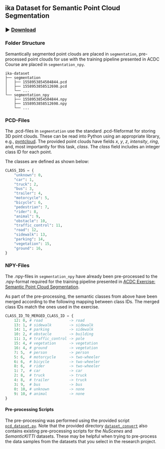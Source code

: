 ## ika Dataset for Semantic Point Cloud Segmentation

### :arrow_forward: [Download](https://rwth-aachen.sciebo.de/s/T9Eat2cDneq0hHA)

### Folder Structure

Semantically segmented point clouds are placed in `segmentation`, pre-processed point clouds for use with the training pipeline presented in ACDC Course are placed in `segmentation_npy`.

```
ika-dataset
├── segmentation
│   ├── 1558953854504844.pcd
│   ├── 1558953858512698.pcd
│   └── ...
└── segmentation_npy
    ├── 1558953854504844.npy
    ├── 1558953858512698.npy
    └── ...
```

### PCD-Files

The .pcd-files in `segmentation` use the standard .pcd-fileformat for storing 3D point clouds. These can be read into Python using an appropriate library, e.g., [pyntcloud](https://github.com/daavoo/pyntcloud). The provided point clouds have fields *x*, *y*, *z*, *intensity*, *ring*, and, most importantly for this task, *class*. The *class* field includes an integer class ID for each point.

The classes are defined as shown below:

```py
CLASS_IDS = {
    "unknown": 0,
    "car": 1,
    "truck": 2,
    "bus": 3,
    "trailer": 4,
    "motorcycle": 5,
    "bicycle": 6,
    "pedestrian": 7,
    "rider": 8,
    "animal": 9,
    "obstacle": 10,
    "traffic_control": 11,
    "road": 12,
    "sidewalk": 13,
    "parking": 14,
    "vegetation": 15,
    "ground": 16,
}
```

### NPY-Files

The .npy-files in `segmentation_npy` have already been pre-processed to the .npy-format required for the training pipeline presented in [ACDC Exercise: Semantic Point Cloud Segmentation](https://git.rwth-aachen.de/ika/acdc-notebooks/-/blob/main/section_3_sensor_data_processing/3_semantic_pcl_segmentation_solution.ipynb).

As part of the pre-processing, the semantic classes from above have been merged according to the following mapping between class IDs. The merged class IDs match the ones used in the exercise.

```py
CLASS_ID_TO_MERGED_CLASS_ID = {
    12: 0, # road            -> road
    13: 1, # sidewalk        -> sidewalk
    14: 1, # parking         -> sidewalk
    10: 2, # obstacle        -> building
    11: 3, # traffic_control -> pole
    15: 4, # vegetation      -> vegetation
    16: 4, # ground          -> vegetation
    7: 5,  # person          -> person
    5: 6,  # motorcycle      -> two-wheeler
    6: 6,  # bicycle         -> two-wheeler
    8: 6,  # rider           -> two-wheeler
    1: 7,  # car             -> car
    2: 8,  # truck           -> truck
    4: 8,  # trailer         -> truck
    3: 9,  # bus             -> bus
    0: 10, # unknown         -> none
    9: 10, # animal          -> none
}
```

#### Pre-processing Scripts

The pre-processing was performed using the provided script [`pcd_dataset.py`](dataset_convert/pcd_dataset.py). Note that the provided directory [`dataset_convert`](dataset_convert) also contains existing pre-processing scripts for the *NuScenes* and *SemanticKITTI* datasets. These may be helpful when trying to pre-process the data samples from the datasets that you select in the research project.
